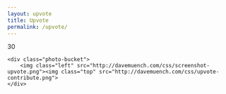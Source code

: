 ```yaml
---
layout: upvote
title: Upvote
permalink: /upvote/
---
```

	
<div class="upvote-outer-container">
	<div class="upvote-container">
		<div class="upvote-icon"></div>
		<div class="upvote-text">30</div>
	</div>
</div>
    	
    	
    	
<div class="container top">
    <div class="category-container us left"><div class="category-text us"><i class="fa fa-home"></i></div></div><div class="category-container world"><div class="category-text world"><i class="fa fa-globe"></i></div></div>
</div>
    
<div class="container">
    <div class="category-container sports left"><div class="category-text sports"><i class="fa fa-trophy"></i></div></div><div class="category-container technology"><div class="category-text technology"><i class="fa fa-laptop"></i></div></div>
</div>
    
<div class="container">
    <div class="category-container business left"><div class="category-text business"><i class="fa fa-money"></i></div></div><div class="category-container entertainment"><div class="category-text entertainment"><i class="fa fa-hashtag"></i></div></div>
</div>
    
    
    
<div class="photo-container">
    	
    <div class="photo-bucket">
		<img class="left" src="http://davemuench.com/css/screenshot-upvote.png"><img class="top" src="http://davemuench.com/css/upvote-contribute.png">
    </div>
    	
</div>
    
    	
<script src="js/jquery-2.0.0.min.js"></script>
<script src="js/fastclick.js"></script>
<script src="js/upvote.js"></script>

<script>
	new Upvote();
</script>